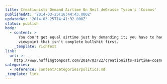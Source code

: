 ```yaml
---
title: Creationists Demand Airtime On Neil deGrasse Tyson's 'Cosmos'
publishedAt: '2014-03-25T18:44:43.000Z'
updatedAt: '2014-03-25T14:41:32.000Z'
status: publish
body:
  - content: >
      You don't get equal airtime just by demanding it; you have to have a
      viewpoint that isn't complete bullshit first.
    _template: richText
link:
  url: >-
    http://www.huffingtonpost.com/2014/03/22/creationists-airtime-cosmos-neil-degrasse-tyson_n_5009234.html?utm_hp_ref=mostpopular
categories:
  - reference: content/categories/politics.md
_template: link
---
```



